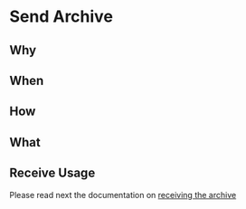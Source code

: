 # Send Archive

## Why

## When

## How

## What

## Receive Usage

Please read next the documentation on [receiving the archive](ReceiveArchive.md)
